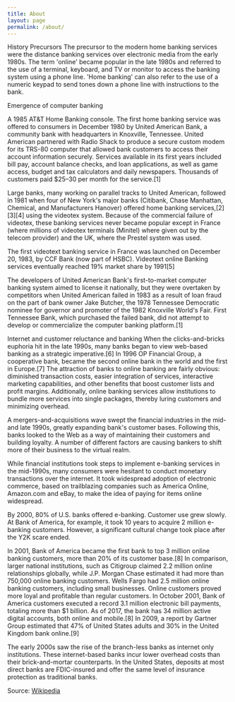 ```yaml
---
title: About
layout: page
permalink: /about/
---
```

<div class="content-left" markdown="1">

History
Precursors
The precursor to the modern home banking services were the distance banking services over electronic media from the early 1980s. The term 'online' became popular in the late 1980s and referred to the use of a terminal, keyboard, and TV or monitor to access the banking system using a phone line. 'Home banking' can also refer to the use of a numeric keypad to send tones down a phone line with instructions to the bank.

Emergence of computer banking

A 1985 AT&T Home Banking console.
The first home banking service was offered to consumers in December 1980 by United American Bank, a community bank with headquarters in Knoxville, Tennessee. United American partnered with Radio Shack to produce a secure custom modem for its TRS-80 computer that allowed bank customers to access their account information securely. Services available in its first years included bill pay, account balance checks, and loan applications, as well as game access, budget and tax calculators and daily newspapers. Thousands of customers paid $25–30 per month for the service.[1]

Large banks, many working on parallel tracks to United American, followed in 1981 when four of New York's major banks (Citibank, Chase Manhattan, Chemical, and Manufacturers Hanover) offered home banking services,[2][3][4] using the videotex system. Because of the commercial failure of videotex, these banking services never became popular except in France (where millions of videotex terminals (Minitel) where given out by the telecom provider) and the UK, where the Prestel system was used.

The first videotext banking service in France was launched on December 20, 1983, by CCF Bank (now part of HSBC). Videotext online Banking services eventually reached 19% market share by 1991[5]

The developers of United American Bank's first-to-market computer banking system aimed to license it nationally, but they were overtaken by competitors when United American failed in 1983 as a result of loan fraud on the part of bank owner Jake Butcher, the 1978 Tennessee Democratic nominee for governor and promoter of the 1982 Knoxville World's Fair. First Tennessee Bank, which purchased the failed bank, did not attempt to develop or commercialize the computer banking platform.[1]

Internet and customer reluctance and banking
When the clicks-and-bricks euphoria hit in the late 1990s, many banks began to view web-based banking as a strategic imperative.[6] In 1996 OP Financial Group, a cooperative bank, became the second online bank in the world and the first in Europe.[7] The attraction of banks to online banking are fairly obvious: diminished transaction costs, easier integration of services, interactive marketing capabilities, and other benefits that boost customer lists and profit margins. Additionally, online banking services allow institutions to bundle more services into single packages, thereby luring customers and minimizing overhead.

A mergers-and-acquisitions wave swept the financial industries in the mid- and late 1990s, greatly expanding bank's customer bases. Following this, banks looked to the Web as a way of maintaining their customers and building loyalty. A number of different factors are causing bankers to shift more of their business to the virtual realm.

While financial institutions took steps to implement e-banking services in the mid-1990s, many consumers were hesitant to conduct monetary transactions over the internet. It took widespread adoption of electronic commerce, based on trailblazing companies such as America Online, Amazon.com and eBay, to make the idea of paying for items online widespread.

By 2000, 80% of U.S. banks offered e-banking. Customer use grew slowly. At Bank of America, for example, it took 10 years to acquire 2 million e-banking customers. However, a significant cultural change took place after the Y2K scare ended.

In 2001, Bank of America became the first bank to top 3 million online banking customers, more than 20% of its customer base.[8] In comparison, larger national institutions, such as Citigroup claimed 2.2 million online relationships globally, while J.P. Morgan Chase estimated it had more than 750,000 online banking customers. Wells Fargo had 2.5 million online banking customers, including small businesses. Online customers proved more loyal and profitable than regular customers. In October 2001, Bank of America customers executed a record 3.1 million electronic bill payments, totaling more than $1 billion. As of 2017, the bank has 34 million active digital accounts, both online and mobile.[8] In 2009, a report by Gartner Group estimated that 47% of United States adults and 30% in the United Kingdom bank online.[9]

The early 2000s saw the rise of the branch-less banks as internet only institutions. These internet-based banks incur lower overhead costs than their brick-and-mortar counterparts. In the United States, deposits at most direct banks are FDIC-insured and offer the same level of insurance protection as traditional banks.

Source: [Wikipedia](https://en.wikipedia.org/wiki/Online_banking)
</div>
